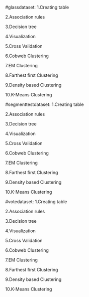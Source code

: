 #glassdataset:
1.Creating table

2.Association rules

3.Decision tree

4.Visualization

5.Cross Validation

6.Cobweb Clustering

7.EM Clustering

8.Farthest first Clustering

9.Density based Clustering

10.K-Means Clustering

#segmenttestdataset:
1.Creating table

2.Association rules

3.Decision tree

4.Visualization

5.Cross Validation

6.Cobweb Clustering

7.EM Clustering

8.Farthest first Clustering

9.Density based Clustering

10.K-Means Clustering

#votedataset:
1.Creating table

2.Association rules

3.Decision tree

4.Visualization

5.Cross Validation

6.Cobweb Clustering

7.EM Clustering

8.Farthest first Clustering

9.Density based Clustering

10.K-Means Clustering
